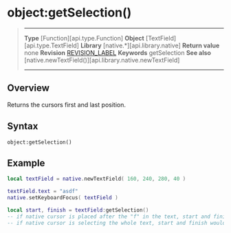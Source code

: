 # object:getSelection()

> --------------------- ------------------------------------------------------------------------------------------
> __Type__              [Function][api.type.Function]
> __Object__            [TextField][api.type.TextField]
> __Library__           [native.*][api.library.native]
> __Return value__      none
> __Revision__          [REVISION_LABEL](REVISION_URL)
> __Keywords__          getSelection
> __See also__          [native.newTextField()][api.library.native.newTextField]
> --------------------- ------------------------------------------------------------------------------------------


## Overview

Returns the cursors first and last position.

## Syntax

	object:getSelection()

## Example

``````lua
local textField = native.newTextField( 160, 240, 280, 40 )

textField.text = "asdf"
native.setKeyboardFocus( textField )

local start, finish = textField:getSelection()
-- if native cursor is placed after the "f" in the text, start and finish would return 4, 4
-- if native cursor is selecting the whole text, start and finish would return, 0, 4
``````
